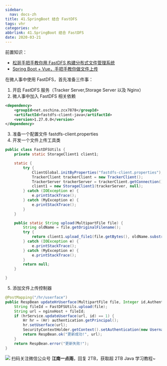 ```yaml
---
sidebar:
  nav: docs-zh
title: 41.SpringBoot 结合 FastDFS
tags: vhr
categories: vhr
abbrlink: 41.SpringBoot 结合 FastDFS
date: 2020-03-21
---
```



前置知识：

- [松哥手把手教你用 FastDFS 构建分布式文件管理系统](https://mp.weixin.qq.com/s/N20mYUnHPhdc76K5MayjFQ)
- [Spring Boot + Vue，手把手教你做文件上传](https://mp.weixin.qq.com/s/OMgoUfH8lk8hDfuqWXGWTA)


在微人事中使用 FastDFS，首先准备三件事：

1. 开启 FastDFS 服务（Tracker Server,Storage Server 以及 Nginx）
2. 微人事中加入 FastDFS 相关依赖

```xml
<dependency>
    <groupId>net.oschina.zcx7878</groupId>
    <artifactId>fastdfs-client-java</artifactId>
    <version>1.27.0.0</version>
</dependency>
```
3. 准备一个配置文件 fastdfs-client.properties
4. 开发一个文件上传工具类

```java
public class FastDFSUtils {
    private static StorageClient1 client1;

    static {
        try {
            ClientGlobal.initByProperties("fastdfs-client.properties");
            TrackerClient trackerClient = new TrackerClient();
            TrackerServer trackerServer = trackerClient.getConnection();
            client1 = new StorageClient1(trackerServer, null);
        } catch (IOException e) {
            e.printStackTrace();
        } catch (MyException e) {
            e.printStackTrace();
        }
    }

    public static String upload(MultipartFile file) {
        String oldName = file.getOriginalFilename();
        try {
            return client1.upload_file1(file.getBytes(), oldName.substring(oldName.lastIndexOf(".") + 1), null);
        } catch (IOException e) {
            e.printStackTrace();
        } catch (MyException e) {
            e.printStackTrace();
        }
        return null;
    }

}
```

5. 添加文件上传控制器

```java
@PostMapping("/hr/userface")
public RespBean updateHrUserface(MultipartFile file, Integer id,Authentication authentication) {
    String fileId = FastDFSUtils.upload(file);
    String url = nginxHost + fileId;
    if (hrService.updateUserface(url, id) == 1) {
        Hr hr = (Hr) authentication.getPrincipal();
        hr.setUserface(url);
        SecurityContextHolder.getContext().setAuthentication(new UsernamePasswordAuthenticationToken(hr, authentication.getCredentials(), authentication.getAuthorities()));
        return RespBean.ok("更新成功!", url);
    }
    return RespBean.error("更新失败!");
}
```





![](http://img.itboyhub.com//2020/04/vhr/weixin.jpg)
扫码关注微信公众号 **江南一点雨**，回复 2TB，获取超 2TB Java 学习教程~

